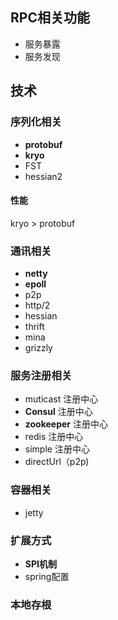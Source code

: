 ## RPC相关功能
- 服务暴露
- 服务发现

## 技术

### 序列化相关
- **protobuf**
- **kryo**
- FST
- hessian2

#### 性能
kryo > protobuf

### 通讯相关
- **netty**
- **epoll**
- p2p
- http/2
- hessian
- thrift
- mina
- grizzly

### 服务注册相关
- muticast 注册中心
- **Consul** 注册中心
- **zookeeper** 注册中心
- redis 注册中心
- simple 注册中心
- directUrl（p2p)

### 容器相关
- jetty

### 扩展方式
- **SPI机制**
- spring配置

### 本地存根
